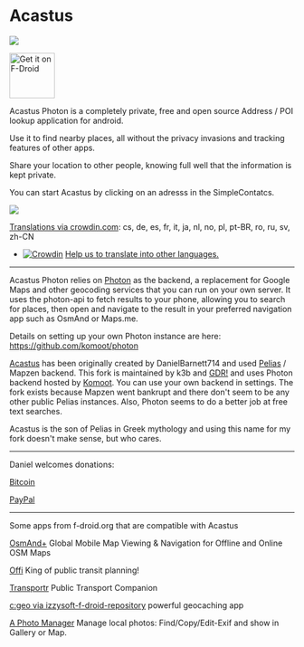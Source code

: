 # Acastus
![](https://i.imgur.com/uZYbEwT.png)

[<img src="https://f-droid.org/badge/get-it-on.png"
      alt="Get it on F-Droid"
      height="80">](https://f-droid.org/app/name.gdr.acastus_photon)
      
Acastus Photon is a completely private, free and open source Address / POI lookup application for android.

Use it to find nearby places, all without the privacy invasions and tracking features of other 
apps. 

Share your location to other people, knowing full well that the information is kept private.

You can start Acastus by clicking on an adresss in the SimpleContatcs.

![](https://raw.githubusercontent.com/gjedeer/Acastus/master/fastlane/metadata/android/en-US/images/phoneScreenshots/01.png)

[Translations via crowdin.com](https://crowdin.com/project/acastus-photon-adress2geotrans): cs, de, es, fr, it, ja, nl, no, pl, pt-BR, ro, ru, sv, zh-CN
* [![Crowdin](https://badges.crowdin.net/acastus-photon-adress2geotrans/localized.svg)](https://crowdin.com/project/acastus-photon-adress2geotrans) [Help us to translate into other languages.](https://crowdin.com/project/acastus-photon-adress2geotrans)

----

Acastus Photon relies on [Photon](http://photon.komoot.io/api) as the backend, a replacement for Google Maps and other geocoding services
that you can run on your own server. It uses the photon-api to fetch results to your phone, allowing
you to search for places, then open and navigate to the result in your preferred 
navigation app such as OsmAnd or Maps.me.

Details on setting up your own Photon instance are here: https://github.com/komoot/photon

[Acastus](https://github.com/DanielBarnett714/Acastus) has been originally created by DanielBarnett714 and used [Pelias](https://pelias.io) / Mapzen backend. This fork is maintained by k3b and [GDR!](https://gdr.name/) and uses Photon backend hosted by [Komoot](https://komoot.de/). You can use your own backend in settings. The fork exists because Mapzen went bankrupt and there don't seem to be any other public Pelias instances. Also, Photon seems to do a better job at free text searches.

Acastus is the son of Pelias in Greek mythology and using this name for my fork doesn't make sense, but who cares.

---

Daniel welcomes donations:

[Bitcoin](https://blockchain.info/address/1NjjuTxXm3ezpnVUGk4VmdEZUcym3SKZ8z)

[PayPal](https://www.paypal.com/cgi-bin/webscr?cmd=_donations&business=VTUD5XRYMT686&lc=US&item_name=Acastus&currency_code=USD&bn=PP%2dDonationsBF%3abtn_donateCC_LG%2egif%3aNonHosted)

----

Some apps from f-droid.org that are compatible with Acastus

[OsmAnd+](https://f-droid.org/en/packages/net.osmand.plus)
Global Mobile Map Viewing & Navigation for Offline and Online OSM Maps

[Offi](https://f-droid.org/en/packages/de.schildbach.oeffi)
King of public transit planning!

[Transportr](https://f-droid.org/en/packages/de.grobox.liberario)
Public Transport Companion

[c:geo via izzysoft-f-droid-repository](https://apt.izzysoft.de/fdroid/index/apk/cgeo.geocaching)
powerful geocaching app

[A Photo Manager](https://f-droid.org/en/packages/de.k3b.android.androFotoFinder)
Manage local photos: Find/Copy/Edit-Exif and show in Gallery or Map.
